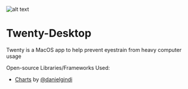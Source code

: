 ![alt text](https://github.com/rohintangirala/Twenty-Desktop/blob/master/Twenty-Desktop/Assets.xcassets/twenty-brand-dark.imageset/twenty-brand-dark.png "Twenty Logo")
# Twenty-Desktop

Twenty is a MacOS app to help prevent eyestrain from heavy computer usage

Open-source Libraries/Frameworks Used:
- [Charts](https://github.com/danielgindi/Charts) by [@danielgindi](https://github.com/danielgindi)
